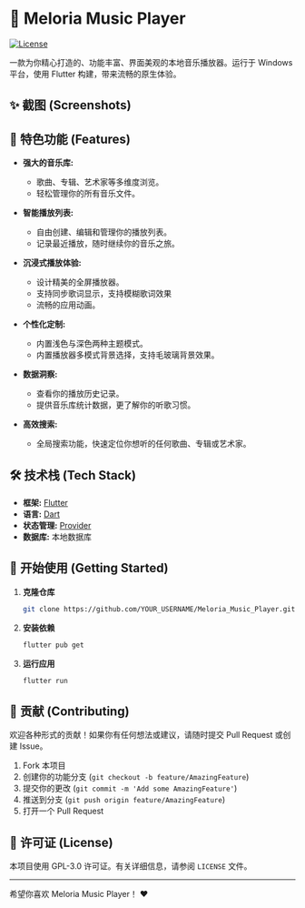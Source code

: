 # 🎵 Meloria Music Player

[![License](https://img.shields.io/badge/license-MIT-blue.svg)](LICENSE)

一款为你精心打造的、功能丰富、界面美观的本地音乐播放器。运行于 Windows 平台，使用 Flutter 构建，带来流畅的原生体验。

## ✨ 截图 (Screenshots)



## 🚀 特色功能 (Features)

- **强大的音乐库:**
  - 歌曲、专辑、艺术家等多维度浏览。
  - 轻松管理你的所有音乐文件。

- **智能播放列表:**
  - 自由创建、编辑和管理你的播放列表。
  - 记录最近播放，随时继续你的音乐之旅。

- **沉浸式播放体验:**
  - 设计精美的全屏播放器。
  - 支持同步歌词显示，支持模糊歌词效果
  - 流畅的应用动画。

- **个性化定制:**
  - 内置浅色与深色两种主题模式。
  - 内置播放器多模式背景选择，支持毛玻璃背景效果。

- **数据洞察:**
  - 查看你的播放历史记录。
  - 提供音乐库统计数据，更了解你的听歌习惯。

- **高效搜索:**
  - 全局搜索功能，快速定位你想听的任何歌曲、专辑或艺术家。

## 🛠️ 技术栈 (Tech Stack)

- **框架:** [Flutter](https://flutter.dev/)
- **语言:** [Dart](https://dart.dev/)
- **状态管理:** [Provider](https://pub.dev/packages/provider)
- **数据库:** 本地数据库

## 🏁 开始使用 (Getting Started)

1. **克隆仓库**

   ```sh
   git clone https://github.com/YOUR_USERNAME/Meloria_Music_Player.git
   ```

2. **安装依赖**

   ```sh
   flutter pub get
   ```

3. **运行应用**

   ```sh
   flutter run
   ```

## 🤝 贡献 (Contributing)

欢迎各种形式的贡献！如果你有任何想法或建议，请随时提交 Pull Request 或创建 Issue。

1. Fork 本项目
2. 创建你的功能分支 (`git checkout -b feature/AmazingFeature`)
3. 提交你的更改 (`git commit -m 'Add some AmazingFeature'`)
4. 推送到分支 (`git push origin feature/AmazingFeature`)
5. 打开一个 Pull Request

## 📄 许可证 (License)

本项目使用 GPL-3.0 许可证。有关详细信息，请参阅 `LICENSE` 文件。

---

希望你喜欢 Meloria Music Player！ ❤️
